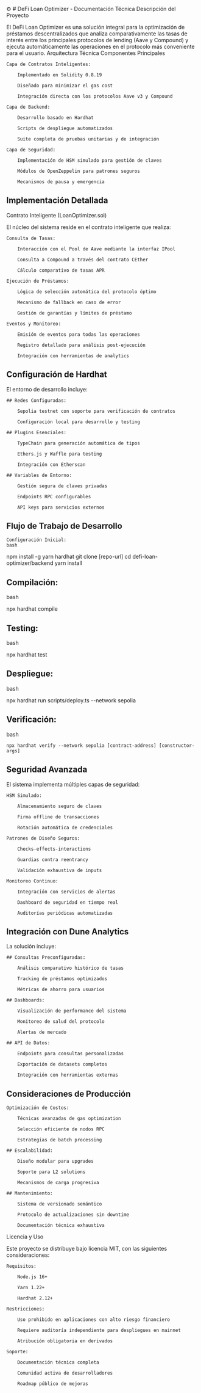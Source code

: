 ⚙️ # DeFi Loan Optimizer - Documentación Técnica
Descripción del Proyecto

El DeFi Loan Optimizer es una solución integral para la optimización de préstamos descentralizados que analiza comparativamente las tasas de interés entre los principales protocolos de lending (Aave y Compound) y ejecuta automáticamente las operaciones en el protocolo más conveniente para el usuario.
Arquitectura Técnica
Componentes Principales

    Capa de Contratos Inteligentes:

        Implementado en Solidity 0.8.19

        Diseñado para minimizar el gas cost

        Integración directa con los protocolos Aave v3 y Compound

    Capa de Backend:

        Desarrollo basado en Hardhat

        Scripts de despliegue automatizados

        Suite completa de pruebas unitarias y de integración

    Capa de Seguridad:

        Implementación de HSM simulado para gestión de claves

        Módulos de OpenZeppelin para patrones seguros

        Mecanismos de pausa y emergencia

## Implementación Detallada
Contrato Inteligente (LoanOptimizer.sol)

El núcleo del sistema reside en el contrato inteligente que realiza:

    Consulta de Tasas:

        Interacción con el Pool de Aave mediante la interfaz IPool

        Consulta a Compound a través del contrato CEther

        Cálculo comparativo de tasas APR

    Ejecución de Préstamos:

        Lógica de selección automática del protocolo óptimo

        Mecanismo de fallback en caso de error

        Gestión de garantías y límites de préstamo

    Eventos y Monitoreo:

        Emisión de eventos para todas las operaciones

        Registro detallado para análisis post-ejecución

        Integración con herramientas de analytics

## Configuración de Hardhat

El entorno de desarrollo incluye:

    ## Redes Configuradas:

        Sepolia testnet con soporte para verificación de contratos

        Configuración local para desarrollo y testing

    ## Plugins Esenciales:

        TypeChain para generación automática de tipos

        Ethers.js y Waffle para testing

        Integración con Etherscan

    ## Variables de Entorno:

        Gestión segura de claves privadas

        Endpoints RPC configurables

        API keys para servicios externos

## Flujo de Trabajo de Desarrollo

    Configuración Inicial:
    bash

npm install -g yarn hardhat
git clone [repo-url]
cd defi-loan-optimizer/backend
yarn install

## Compilación:
bash

npx hardhat compile

## Testing:
bash

npx hardhat test

## Despliegue:
bash

npx hardhat run scripts/deploy.ts --network sepolia

## Verificación:
bash

    npx hardhat verify --network sepolia [contract-address] [constructor-args]

## Seguridad Avanzada

El sistema implementa múltiples capas de seguridad:

    HSM Simulado:

        Almacenamiento seguro de claves

        Firma offline de transacciones

        Rotación automática de credenciales

    Patrones de Diseño Seguros:

        Checks-effects-interactions

        Guardias contra reentrancy

        Validación exhaustiva de inputs

    Monitoreo Continuo:

        Integración con servicios de alertas

        Dashboard de seguridad en tiempo real

        Auditorías periódicas automatizadas

## Integración con Dune Analytics

La solución incluye:

    ## Consultas Preconfiguradas:

        Análisis comparativo histórico de tasas

        Tracking de préstamos optimizados

        Métricas de ahorro para usuarios

    ## Dashboards:

        Visualización de performance del sistema

        Monitoreo de salud del protocolo

        Alertas de mercado

    ## API de Datos:

        Endpoints para consultas personalizadas

        Exportación de datasets completos

        Integración con herramientas externas

## Consideraciones de Producción

    Optimización de Costos:

        Técnicas avanzadas de gas optimization

        Selección eficiente de nodos RPC

        Estrategias de batch processing

    ## Escalabilidad:

        Diseño modular para upgrades

        Soporte para L2 solutions

        Mecanismos de carga progresiva

    ## Mantenimiento:

        Sistema de versionado semántico

        Protocolo de actualizaciones sin downtime

        Documentación técnica exhaustiva

Licencia y Uso

Este proyecto se distribuye bajo licencia MIT, con las siguientes consideraciones:

    Requisitos:

        Node.js 16+

        Yarn 1.22+

        Hardhat 2.12+

    Restricciones:

        Uso prohibido en aplicaciones con alto riesgo financiero

        Requiere auditoría independiente para despliegues en mainnet

        Atribución obligatoria en derivados

    Soporte:

        Documentación técnica completa

        Comunidad activa de desarrolladores

        Roadmap público de mejoras
